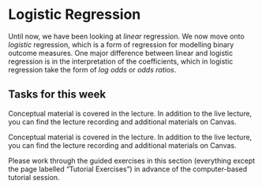 # Logistic Regression

Until now, we have been looking at *linear* regression. We now move onto *logistic* regression, which is a form of regression for modelling binary outcome measures. One major difference between linear and logistic regression is in the interpretation of the coefficients, which in logistic regression take the form of *log odds* or *odds ratios*. 



## Tasks for this week

Conceptual material is covered in the lecture. In addition to the live
lecture, you can find the lecture recording and additional materials
on Canvas.

Conceptual material is covered in the lecture. In addition to the live lecture, you can find the lecture recording and additional materials on Canvas.

Please work through the guided exercises in this section (everything except the page labelled “Tutorial Exercises”) in advance of the computer-based tutorial session. 


